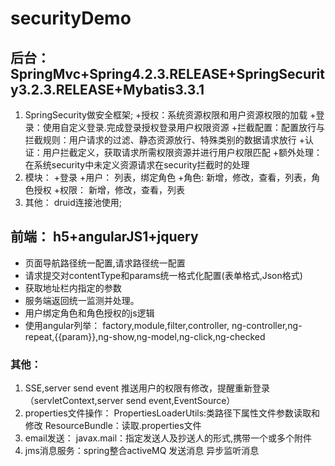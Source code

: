 # securityDemo

## 后台：SpringMvc+Spring4.2.3.RELEASE+SpringSecurity3.2.3.RELEASE+Mybatis3.3.1

   1. SpringSecurity做安全框架;
        +授权：系统资源权限和用户资源权限的加载
        +登录：使用自定义登录.完成登录授权登录用户权限资源
        +拦截配置：配置放行与拦截规则：用户请求的过滤、静态资源放行、特殊类别的数据请求放行
        +认证：用户拦截定义，获取请求所需权限资源并进行用户权限匹配
        +额外处理：在系统security中未定义资源请求在security拦截时的处理
   2. 模块：
        +登录
        +用户：  列表，绑定角色
        +角色:   新增，修改，查看，列表，角色授权
        +权限：  新增，修改，查看，列表
   3. 其他：
        druid连接池使用;


## 前端： h5+angularJS1+jquery
   +  页面导航路径统一配置,请求路径统一配置
   +  请求提交对contentType和params统一格式化配置(表单格式,Json格式)
   +  获取地址栏内指定的参数
   +  服务端返回统一监测并处理。
   +  用户绑定角色和角色授权的js逻辑
   +  使用angular列举：
        factory,module,filter,controller,
        ng-controller,ng-repeat,{{param}},ng-show,ng-model,ng-click,ng-checked

### 其他：
   1. SSE,server send event
        推送用户的权限有修改，提醒重新登录（servletContext,server send event,EventSource）
   2. properties文件操作：
        PropertiesLoaderUtils:类路径下属性文件参数读取和修改
        ResourceBundle：读取.properties文件
   3. email发送：
        javax.mail：指定发送人及抄送人的形式,携带一个或多个附件
   4. jms消息服务：spring整合activeMQ
        发送消息
        异步监听消息
